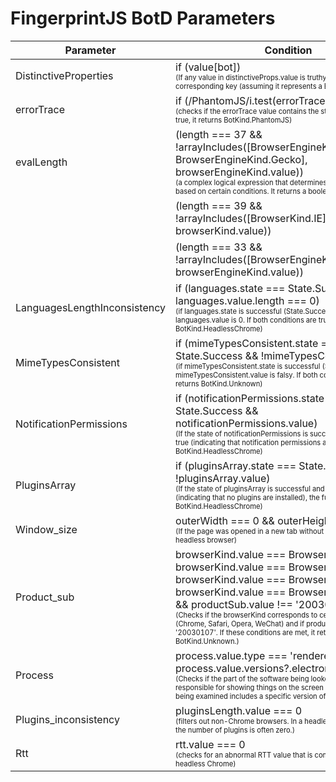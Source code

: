 # FingerprintJS BotD Parameters
| Parameter                | Condition                                                                                                                                                   | BotKind/Detection                                                                                               |
|--------------------------|--------------------------------------------------------------------------------------------------------------------------------------------------------------|-----------------------------------------------------------------------------------------------------------------|
| DistinctiveProperties    | if (value[bot]) <br> <span style="font-size: 0.7em;">(If any value in distinctiveProps.value is truthy, it returns the corresponding key (assuming it represents a BotKind))</span> | Bot (Iterates over keys in ‘value’)                                                                             |
| errorTrace               | if (/PhantomJS/i.test(errorTrace.value)) <br> <span style="font-size: 0.7em;">(checks if the errorTrace value contains the string "PhantomJS". If true, it returns BotKind.PhantomJS)</span> | PhantomJS                                                                                                       |
| evalLength               | (length === 37 && !arrayIncludes([BrowserEngineKind.Webkit, BrowserEngineKind.Gecko], browserEngineKind.value)) <br> <span style="font-size: 0.7em;">(a complex logical expression that determines the return value based on certain conditions. It returns a boolean value)</span> | true (if condition is met)                                                                                      |
|                          | (length === 39 && !arrayIncludes([BrowserKind.IE], browserKind.value))                                                                                       |                                                                                                                 |
|                          | (length === 33 && !arrayIncludes([BrowserEngineKind.Chromium], browserEngineKind.value))                                                                     |                                                                                                                 |
| LanguagesLengthInconsistency | if (languages.state === State.Success && languages.value.length === 0) <br> <span style="font-size: 0.7em;">(if languages.state is successful (State.Success) and if the length of languages.value is 0. If both conditions are true, it returns BotKind.HeadlessChrome)</span> | HeadlessChrome                                                                                                  |
| MimeTypesConsistent      | if (mimeTypesConsistent.state === State.Success && !mimeTypesConsistent.value) <br> <span style="font-size: 0.7em;">(if mimeTypesConsistent.state is successful (State.Success) and if mimeTypesConsistent.value is falsy. If both conditions are true, it returns BotKind.Unknown)</span> | Unknown                                                                                                         |
| NotificationPermissions  | if (notificationPermissions.state === State.Success && notificationPermissions.value) <br> <span style="font-size: 0.7em;">(If the state of notificationPermissions is successful and the value is true (indicating that notification permissions are granted), it returns BotKind.HeadlessChrome)</span> | HeadlessChrome                                                                                                  |
| PluginsArray             | if (pluginsArray.state === State.Success && !pluginsArray.value) <br> <span style="font-size: 0.7em;">(If the state of pluginsArray is successful and the value is falsy (indicating that no plugins are installed), the function returns BotKind.HeadlessChrome)</span> | HeadlessChrome                                                                                                  |
| Window_size              | outerWidth === 0 && outerHeight === 0 <br> <span style="font-size: 0.7em;">(If the page was opened in a new tab without being focused, it is a headless browser)</span> | HeadlessChrome                                                                                                  |
| Product_sub              | browserKind.value === BrowserKind.Chrome \|\| browserKind.value === BrowserKind.Safari \|\| browserKind.value === BrowserKind.Opera \|\| browserKind.value === BrowserKind.WeChat) && productSub.value !== '20030107' <br> <span style="font-size: 0.7em;">(Checks if the browserKind corresponds to certain browsers (Chrome, Safari, Opera, WeChat) and if productSub does not equal '20030107'. If these conditions are met, it returns BotKind.Unknown.)</span> | Unknown                                                                                                         |
| Process                  | process.value.type === 'renderer' \|\| process.value.versions?.electron != null <br> <span style="font-size: 0.7em;">(Checks if the part of the software being looked at is the one responsible for showing things on the screen or if the software being examined includes a specific version of Electron.)</span> | Electron                                                                                                        |
| Plugins_inconsistency    | pluginsLength.value === 0 <br> <span style="font-size: 0.7em;">(filters out non-Chrome browsers. In a headless Chrome browser, the number of plugins is often zero.)</span> | HeadlessChrome                                                                                                  |
| Rtt                      | rtt.value === 0 <br> <span style="font-size: 0.7em;">(checks for an abnormal RTT value that is commonly observed in headless Chrome)</span> | HeadlessChrome                                                                                                  |
